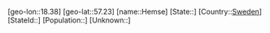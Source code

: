﻿---
location: [57.23,18.38]
type: City
tags:
- geo/City


SpocWebEntityId: 30885
isDeleted: false
confidential: public

---
[geo-lon::18.38]
[geo-lat::57.23]
[name::Hemse]
[State::]
[Country::[Sweden](geo/Continent/Europe/Sweden.md)]
[StateId::]
[Population::]
[Unknown::]

